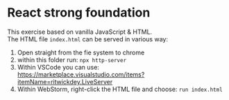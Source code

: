 # React strong foundation

This exercise based on vanilla JavaScript & HTML.  
The HTML file `index.html` can be served in various way:
1. Open straight from the fie system to chrome
2. within this folder run: `npx http-server`
3. Within VSCode you can use: https://marketplace.visualstudio.com/items?itemName=ritwickdey.LiveServer
4. Within WebStorm, right-click the HTML file and choose:  `run index.html`

